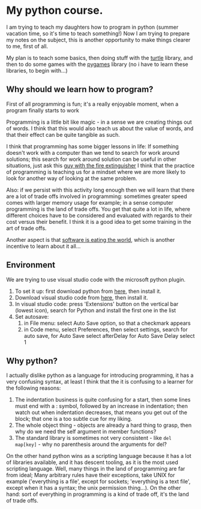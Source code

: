 # My python course.

I am trying to teach my daughters how to program in python (summer vacation time, so it's time to teach something!) 
Now I am trying to prepare my notes on the subject, this is another opportunity to make things clearer to me, first of all.

My plan is to teach some basics, then doing stuff with the [turtle](https://docs.python.org/3/library/turtle.html) library, and then to do some games with the [pygames](https://www.pygame.org/wiki/GettingStarted) library (no i have to learn these libraries, to begin with...)

## Why should we learn how to program?

First of all programming is fun; it's a really enjoyable moment, when a program finally starts to work

Programming is a little bit like magic - in a sense we are creating things out of words. I think that this would also teach us about the value of words, and that their effect can be quite tangible as such.

I think that programming has some bigger lessons in life: If something doesn't work with a computer than we tend to search for work around solutions; this search for work around solution can be useful in other situations, just ask this [guy with the fire extinguisher](https://www.youtube.com/watch?v=NPW3mvAN0Rc) I think that the practice of programming is teaching us for a mindset where we are more likely to look for another way of looking at the same problem.

Also: if we persist with this activity long enough then we will learn that there are a lot of trade offs involved in programming: sometimes greater speed comes with larger memory usage for example; in a sense computer programming is the land of trade offs. You get that quite a lot in life, where different choices have to be considered and evaluated with regards to their cost versus their benefit. I think it is a good idea to get some training in the art of trade offs.

Another aspect is that [software is eating the world](https://www.youtube.com/watch?v=UW5ktbit2s0), which is another incentive to learn about it all...

## Environment 

We are trying to use visual studio code with the microsoft python plugin.

1. To set it up: first download python from [here](https://www.python.org/downloads/), then install it.
2. Download visual studio code from [here](https://code.visualstudio.com/Download), then install it.
3. In visual studio code: press 'Extensions' button on the vertical bar (lowest icon), search for Python and install the first one in the list
4. Set autosave:
    1. in File menu: select Auto Save option, so that a checkmark appears
    2. in Code menu, select Preferences, then select settings, search for auto save, for Auto Save select afterDelay for Auto Save Delay select 1

## Why python?

I actually dislike python as a language for introducing programming, it has a very confusing syntax, at least I think that the it is confusing to a learner for the following reasons:

1. The indentation business is quite confusing for a start, then some lines must end with a : symbol, followed by an increase in indentation; then watch out when indentation decreases, that means you get out of the block; that one is a too subtle cue for my liking.
2. The whole object thing - objects are already a hard thing to grasp, then why do we need the self argument in member functions?
3. The standard library is sometimes not very consistent - like ```del map[key]``` - why no parenthesis around the arguments for del?

On the other hand python wins as a scripting language because it has a lot of libraries available, and it has descent tooling, as it is the most used scripting language.
Well, many things in the land of programming are far from ideal; Many arbitrary rules have their exceptions, take UNIX for example ('everything is a file', except for sockets; 'everything is a text file', except when it has a syntax; the unix permission thing...). On the other hand: sort of everything in programming is a kind of trade off, it's the land of trade offs.
